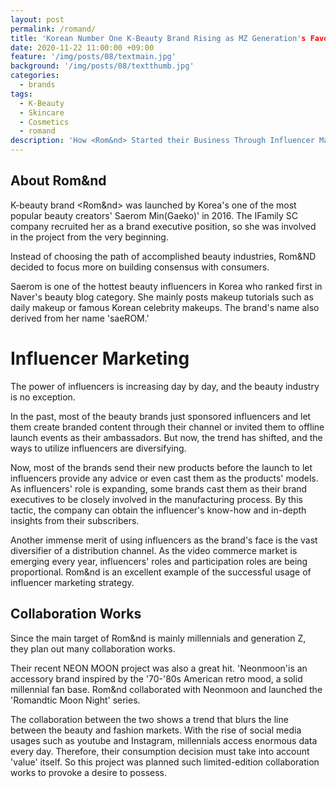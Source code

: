 ```yaml
---
layout: post
permalink: /romand/
title: 'Korean Number One K-Beauty Brand Rising as MZ Generation's Favorite'
date: 2020-11-22 11:00:00 +09:00
feature: '/img/posts/08/textmain.jpg'
background: '/img/posts/08/textthumb.jpg'
categories:
  - brands
tags:
  - K-Beauty
  - Skincare
  - Cosmetics
  - romand
description: 'How <Rom&nd> Started their Business Through Influencer Marketing'
---
```



## About Rom&nd

K-beauty brand <Rom&nd> was launched by Korea's one of the most popular beauty creators' Saerom Min(Gaeko)' in 2016. The IFamily SC company recruited her as a brand executive position, so she was involved in the project from the very beginning.

Instead of choosing the path of accomplished beauty industries, Rom&ND decided to focus more on building consensus with consumers.

Saerom is one of the hottest beauty influencers in Korea who ranked first in Naver's beauty blog category. She mainly posts makeup tutorials such as daily makeup or famous Korean celebrity makeups. The brand's name also derived from her name 'saeROM.'


# Influencer Marketing

The power of influencers is increasing day by day, and the beauty industry is no exception.

In the past, most of the beauty brands just sponsored influencers and let them create branded content through their channel or invited them to offline launch events as their ambassadors. But now, the trend has shifted, and the ways to utilize influencers are diversifying.

Now, most of the brands send their new products before the launch to let influencers provide any advice or even cast them as the products' models.
As influencers' role is expanding, some brands cast them as their brand executives to be closely involved in the manufacturing process. By this tactic, the company can obtain the influencer's know-how and in-depth insights from their subscribers.

Another immense merit of using influencers as the brand's face is the vast diversifier of a distribution channel. As the video commerce market is emerging every year, influencers' roles and participation roles are being proportional. Rom&nd is an excellent example of the successful usage of influencer marketing strategy.


## Collaboration Works

Since the main target of Rom&nd is mainly millennials and generation Z, they plan out many collaboration works.

Their recent NEON MOON project was also a great hit. 'Neonmoon'is an accessory brand inspired by the '70-'80s American retro mood, a solid millennial fan base. Rom&nd collaborated with Neonmoon and launched the 'Romandtic Moon Night' series.

The collaboration between the two shows a trend that blurs the line between the beauty and fashion markets. With the rise of social media usages such as youtube and Instagram, millennials access enormous data every day. Therefore, their consumption decision must take into account 'value' itself. So this project was planned such limited-edition collaboration works to provoke a desire to possess.
